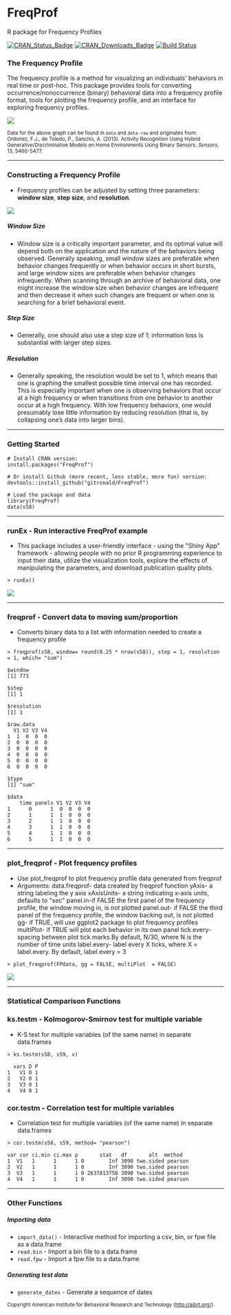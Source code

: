 # FreqProf
R package for Frequency Profiles

[![CRAN_Status_Badge](http://www.r-pkg.org/badges/version/FreqProf)](http://cran.r-project.org/package=FreqProf)
[![CRAN_Downloads_Badge](http://cranlogs.r-pkg.org/badges/grand-total/FreqProf)](http://cranlogs.r-pkg.org/badges/grand-total/FreqProf)
[![Build Status](https://travis-ci.org/gitronald/FreqProf.svg?branch=master)](https://travis-ci.org/gitronald/FreqProf)

### The Frequency Profile
The frequency profile is a method for visualizing an individuals' behaviors in real time or post-hoc. This package provides tools for converting occurrence/nonoccurrence (binary) behavioral data into a frequency profile format, tools for plotting the frequency profile, and an interface for exploring frequency profiles.

![](img/UCI_ADL.png)

<sub> Data for the above graph can be found in `data` and `data-raw` and originates from:  
Ordonez, F.J., de Toledo, P., Sanchis, A. (2013). Activity Recognition Using Hybrid Generative/Discriminative Models on Home Environments Using Binary Sensors. _Sensors_, 13, 5460-5477.
</sub>

------

### Constructing a Frequency Profile
* Frequency profiles can be adjusted by setting three parameters: __window size__, __step size__, and __resolution__.
  
![](img/exp.jpg)

##### Window Size  
* Window size is a critically important parameter, and its optimal value will depend both on the application and the nature of the behaviors being observed.  Generally speaking, small window sizes are preferable when behavior changes frequently or when behavior occurs in short bursts, and large window sizes are preferable when behavior changes infrequently.  When scanning through an archive of behavioral data, one might increase the window size when behavior changes are infrequent and then decrease it when such changes are frequent or when one is searching for a brief behavioral event.
  
##### Step Size  
* Generally, one should also use a step size of 1; information loss is substantial with larger step sizes.

##### Resolution   
* Generally speaking, the resolution would be set to 1, which means that one is graphing the smallest possible time interval one has recorded.  This is especially important when one is observing behaviors that occur at a high frequency or when transitions from one behavior to another occur at a high frequency.  With low frequency behaviors, one would presumably lose little information by reducing resolution (that is, by collapsing one’s data into larger bins).

------

### Getting Started

``` {r}
# Install CRAN version:
install.packages("FreqProf")

# Or install Github (more recent, less stable, more fun) version:
devtools::install_github("gitronald/FreqProf")

# Load the package and data
library(FreqProf)
data(s58)
```

------

### runEx - Run interactive FreqProf example

* This package includes a user-friendly interface - using the "Shiny App" framework - allowing people with no prior R programming experience to input their data, utilize the visualization tools, explore the effects of manipulating the parameters, and download publication quality plots.

```{r}
> runEx()
```

![](img/shiny.png)

------

### freqprof - Convert data to moving sum/proportion
* Converts binary data to a list with information needed to create a frequency profile

```{r}
> freqprof(s58, window= round(0.25 * nrow(s58)), step = 1, resolution = 1, which= "sum")
```


```{r}
$window
[1] 773

$step
[1] 1

$resolution
[1] 1

$raw.data
  V1 V2 V3 V4
1  1  0  0  0
2  0  0  0  0
3  0  0  0  0
4  0  0  0  0
5  0  0  0  0
6  0  0  0  0

$type
[1] "sum"

$data
    time panels V1 V2 V3 V4
1      0      1  0  0  0  0
2      1      1  1  0  0  0
3      2      1  1  0  0  0
4      3      1  1  0  0  0
5      4      1  1  0  0  0
6      5      1  1  0  0  0

```

------

### plot_freqprof - Plot frequency profiles
* Use plot_freqprof to plot frequency profile data generated from freqprof
* Arguments: 
  data.freqprof- data created by freqprof function
  yAxis- a string labeling the y axis
  xAxisUnits- a string indicating x-axis units, defaults to "sec"
  panel.in-if FALSE the first panel of the frequency profile, the window moving in, is not plotted
  panel.out- if FALSE the third panel of the frequency profile, the window backing out, is not plotted
  gg- if TRUE, will use ggplot2 package to plot frequency profiles
  multiPlot- if TRUE will plot each behavior in its own panel
  tick.every- spacing between plot tick marks.By default, N/30, where N is the number of time units
  label.every- label every X ticks, where X = label.every. By default, label.every = 3
```{r}
> plot_freqprof(FPdata, gg = FALSE, multiPlot  = FALSE)
```

![](https://i.imgur.com/0nDqSD4.png)


------

### Statistical Comparison Functions

### ks.testm - Kolmogorov-Smirnov test for multiple variable
* K-S test for multiple variables (of the same name) in separate data.frames

```{r}
> ks.testm(s58, s59, v)
```

```{r}
  vars D P
1   V1 0 1
2   V2 0 1
3   V3 0 1
4   V4 0 1
```

### cor.testm - Correlation test for multiple variables
* Correlation test for multiple variables (of the same name) in separate data.frames

```{r}
> cor.testm(s58, s59, method= "pearson")
```

```{r}
var cor ci.min ci.max p       stat   df       alt  method
1  V1   1      1      1 0        Inf 3090 two.sided pearson
2  V2   1      1      1 0        Inf 3090 two.sided pearson
3  V3   1      1      1 0 2637813758 3090 two.sided pearson
4  V4   1      1      1 0        Inf 3090 two.sided pearson
```
------

### Other Functions

##### Importing data
* `import_data()` - Interactive method for importing a csv, bin, or fpw file as a data.frame
* `read.bin` - Import a bin file to a data.frame
* `read.fpw` - Import a fpw file to a data.frame

##### Generating test data
* `generate_dates` - Generate a sequence of dates


<sub>Copyright American Institute for Behavioral Research and Technology (http://aibrt.org/).</sub>